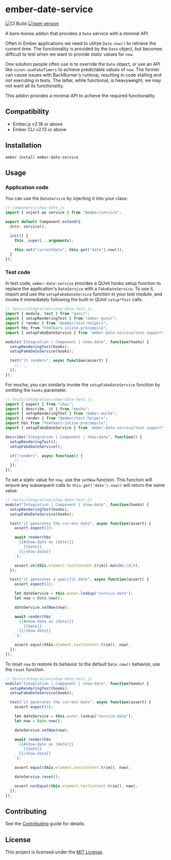 # ember-date-service

![CI Build](https://github.com/scalvert/ember-date-service/workflows/CI%20Build/badge.svg)
[![npm version](https://badge.fury.io/js/ember-date-service.svg)](https://badge.fury.io/js/ember-date-service)

A bare-bones addon that provides a `Date` service with a minimal API.

Often in Ember applications we need to utilize `Date.now()` to retrieve the current time. The functionality is provided by the `Date` object,
but becomes difficult to test when we want to provide static values for `now`.

One solution people often use is to override the `Date` object, or use an API like `sinon.useFakeTimers` to achieve predictable values of `now`. The former can cause issues with BackBurner's runloop, resulting in code stalling and not executing in tests. The latter, while functional, is heavyweight; we may not want all its functionality.

This addon provides a minimal API to achieve the required functionality.

## Compatibility

- Ember.js v2.18 or above
- Ember CLI v2.13 or above

## Installation

```
ember install ember-date-service
```

## Usage

### Application code

You can use the `DateService` by injecting it into your class:

```js
// components/show-date.js
import { inject as service } from "@ember/service";

export default Component.extend({
  date: service(),

  init() {
    this._super(...arguments);

    this.set("currentDate", this.get("date").now());
  }
});
```

### Test code

In test code, `ember-date-service` provides a QUnit hooks setup function to replace the application's `DateService` with a `FakeDateService`. To use it, import and use the `setupFakeDateService` function in your test module, and invoke it immediately following the built-in QUnit `setup*Test` calls.

```js
// tests/integration/show-date-test.js
import { module, test } from "qunit";
import { setupRenderingTest } from "ember-qunit";
import { render } from "@ember/test-helpers";
import hbs from "htmlbars-inline-precompile";
import { setupFakeDateService } from 'ember-date-service/test-support';

module("Integration | Component | show-date", function(hooks) {
  setupRenderingTest(hooks);
  setupFakeDateService(hooks);

  test("it renders", async function(assert) {
    // ...
  });
});
```

For mocha, you can similarly invoke the `setupFakeDateService` function by omitting the `hooks` parameter.

```js
// tests/integration/show-date-test.js
import { expect } from "chai";
import { describe, it } from "mocha";
import { setupRenderingTest } from "ember-mocha";
import { render } from "@ember/test-helpers";
import hbs from "htmlbars-inline-precompile";
import { setupFakeDateService } from 'ember-date-service/test-support';

describe("Integration | Component | show-date", function() {
  setupRenderingTest();
  setupFakeDateService();

  it("renders", async function() {
    // ...
  });
});
```

To set a static value for `now`, use the `setNow` function. This function will ensure any subsequent calls to `this.get('date').now()` will return the same value.

```js
// tests/integration/show-date-test.js
module("Integration | Component | show-date", function(hooks) {
  setupRenderingTest(hooks);
  setupFakeDateService(hooks);

  test("it generates the current date", async function(assert) {
    assert.expect(1);

    await render(hbs`
      {{#show-date as |date|}}
        {{date}}
      {{/show-date}}
    `);

    assert.ok(this.element.textContent.trim().match(/\d/));
  });

  test("it generates a specific date", async function(assert) {
    assert.expect(1);

    let dateService = this.owner.lookup("service:date");
    let now = Date.now();

    dateService.setNow(now);

    await render(hbs`
      {{#show-date as |date|}}
        {{date}}
      {{/show-date}}
    `);

    assert.equal(this.element.textContent.trim(), now);
  });
});
```

To reset `now` to restore its behavior to the default `Date.now()` behavior, use the `reset` function.

```js
// tests/integration/show-date-test.js
module("Integration | Component | show-date", function(hooks) {
  setupRenderingTest(hooks);
  setupFakeDateService(hooks);

  test("it generates the current date", async function(assert) {
    assert.expect(1);

    let dateService = this.owner.lookup("service:date");
    let now = Date.now();

    dateService.setNow(now);

    await render(hbs`
      {{#show-date as |date|}}
        {{date}}
      {{/show-date}}
    `);

    assert.equal(this.element.textContent.trim(), now);

    dateService.reset();

    assert.notEqual(this.element.textContent.trim(), now);
  });
});
```

## Contributing

See the [Contributing](CONTRIBUTING.md) guide for details.

## License

This project is licensed under the [MIT License](LICENSE.md).

